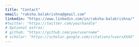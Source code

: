 ```yaml
---
title: "Contact"
email: "raksha.balakrishna@gmail.com"
linkedin: "https://www.linkedin.com/in/raksha-balakrishna/"
#twitter: "https://twitter.com/yourhandle"
# Optional extras:
# github: "https://github.com/yourusername"
# scholar: "https://scholar.google.com/citations?user=XXXX"
---
```


